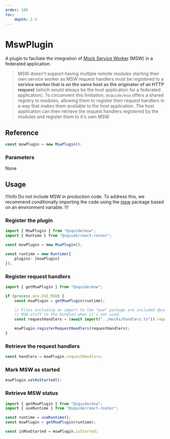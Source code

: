```yaml
---
order: 100
toc:
    depth: 2-3
---
```


# MswPlugin

A plugin to faciliate the integration of [Mock Service Worker](https://mswjs.io/) (MSW) in a federated application.

> MSW doesn't support having multiple remote modules starting their own service worker as MSW request handlers must be registered to a **service worker that is on the same host as the originator of an HTTP request** (which would always be the host application for a federated application). To circumvent this limitation, `@squide/msw` offers a shared registry to modules, allowing them to register their request handlers in a way that makes them available to the host application. The host application can then retrieve the request handlers registered by the modules and register them to it's own MSW.

## Reference

```ts
const mswPlugin = new MswPlugin();
```

### Parameters

None

## Usage

!!!info
Do not include MSW in production code. To address this, we recommend conditionally importing the code using the [msw](https://www.npmjs.com/package/msw) package based on an environment variable.
!!!

### Register the plugin

```ts !#7
import { MswPlugin } from "@squide/msw";
import { Runtime } from "@squide/react-router";

const mswPlugin = new MswPlugin();

const runtime = new Runtime({
    plugins: [mswPlugin]
});
```

### Register request handlers

```ts !#10
import { getMswPlugin } from "@squide/msw";

if (process.env.USE_MSW) {
    const mswPlugin = getMswPlugin(runtime);

    // Files including an import to the "msw" package are included dynamically to prevent adding
    // MSW stuff to the bundled when it's not used.
    const requestHandlers = (await import("../mocks/handlers.ts")).requestHandlers;

    mswPlugin.registerRequestHandlers(requestHandlers);
}
```

### Retrieve the request handlers

```ts
const handlers = mswPlugin.requestHandlers;
```

### Mark MSW as started

```ts !#7
mswPlugin.setAsStarted();
```

### Retrieve MSW status

```ts !#7
import { getMswPlugin } from "@squide/msw";
import { useRuntime } from "@squide/react-router";

const runtime = useRuntime();
const mswPlugin = getMswPlugin(runtime);

const isMswStarted = mswPlugin.isStarted;
```

